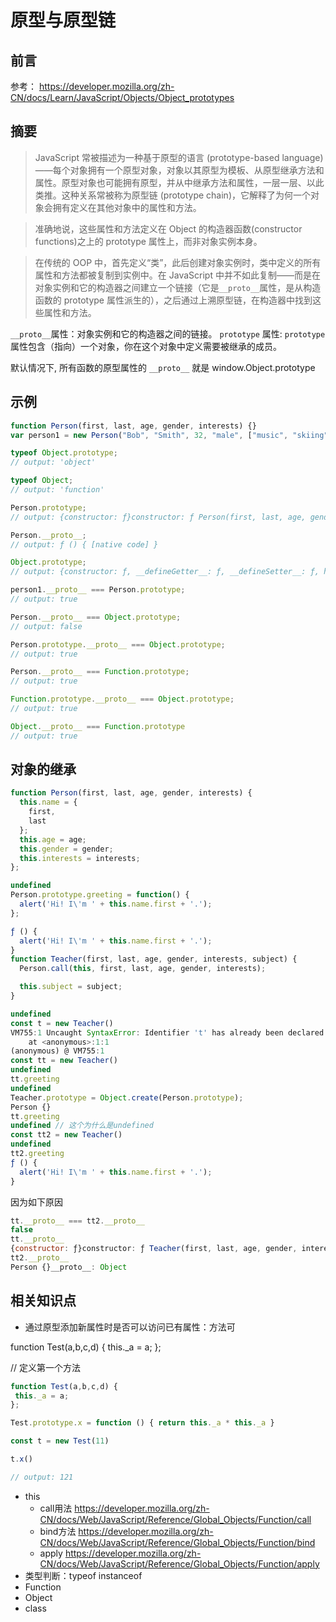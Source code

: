 # 原型与原型链

## 前言

参考： https://developer.mozilla.org/zh-CN/docs/Learn/JavaScript/Objects/Object_prototypes

## 摘要

> JavaScript 常被描述为一种基于原型的语言 (prototype-based language)——每个对象拥有一个原型对象，对象以其原型为模板、从原型继承方法和属性。原型对象也可能拥有原型，并从中继承方法和属性，一层一层、以此类推。这种关系常被称为原型链 (prototype chain)，它解释了为何一个对象会拥有定义在其他对象中的属性和方法。

> 准确地说，这些属性和方法定义在 Object 的构造器函数(constructor functions)之上的 prototype 属性上，而非对象实例本身。

> 在传统的 OOP 中，首先定义“类”，此后创建对象实例时，类中定义的所有属性和方法都被复制到实例中。在 JavaScript 中并不如此复制——而是在对象实例和它的构造器之间建立一个链接（它是`__proto__`属性，是从构造函数的 prototype 属性派生的），之后通过上溯原型链，在构造器中找到这些属性和方法。

`__proto__`属性：对象实例和它的构造器之间的链接。
`prototype` 属性: `prototype` 属性包含（指向）一个对象，你在这个对象中定义需要被继承的成员。

默认情况下, 所有函数的原型属性的 `__proto__` 就是 window.Object.prototype

## 示例

```js
function Person(first, last, age, gender, interests) {}
var person1 = new Person("Bob", "Smith", 32, "male", ["music", "skiing"]);

typeof Object.prototype;
// output: 'object'

typeof Object;
// output: 'function'

Person.prototype;
// output: {constructor: ƒ}constructor: ƒ Person(first, last, age, gender, interests)[[Prototype]]: Object

Person.__proto__;
// output: ƒ () { [native code] }

Object.prototype;
// output: {constructor: ƒ, __defineGetter__: ƒ, __defineSetter__: ƒ, hasOwnProperty: ƒ, __lookupGetter__: ƒ, …}

person1.__proto__ === Person.prototype;
// output: true

Person.__proto__ === Object.prototype;
// output: false

Person.prototype.__proto__ === Object.prototype;
// output: true

Person.__proto__ === Function.prototype;
// output: true

Function.prototype.__proto__ === Object.prototype;
// output: true

Object.__proto__ === Function.prototype
// output: true
```
## 对象的继承
```js
function Person(first, last, age, gender, interests) {
  this.name = {
    first,
    last
  };
  this.age = age;
  this.gender = gender;
  this.interests = interests;
};

undefined
Person.prototype.greeting = function() {
  alert('Hi! I\'m ' + this.name.first + '.');
};

ƒ () {
  alert('Hi! I\'m ' + this.name.first + '.');
}
function Teacher(first, last, age, gender, interests, subject) {
  Person.call(this, first, last, age, gender, interests);

  this.subject = subject;
}

undefined
const t = new Teacher()
VM755:1 Uncaught SyntaxError: Identifier 't' has already been declared
    at <anonymous>:1:1
(anonymous) @ VM755:1
const tt = new Teacher()
undefined
tt.greeting
undefined
Teacher.prototype = Object.create(Person.prototype);
Person {}
tt.greeting 
undefined // 这个为什么是undefined
const tt2 = new Teacher()
undefined
tt2.greeting
ƒ () {
  alert('Hi! I\'m ' + this.name.first + '.');
}
```

因为如下原因
```js
tt.__proto__ === tt2.__proto__
false
tt.__proto__
{constructor: ƒ}constructor: ƒ Teacher(first, last, age, gender, interests, subject)__proto__: Object
tt2.__proto__
Person {}__proto__: Object
```
## 相关知识点

- 通过原型添加新属性时是否可以访问已有属性：方法可

function Test(a,b,c,d) {
 this._a = a;
};

// 定义第一个方法

```js
function Test(a,b,c,d) {
 this._a = a;
};

Test.prototype.x = function () { return this._a * this._a }

const t = new Test(11)

t.x()

// output: 121

```




- this
    - call用法 https://developer.mozilla.org/zh-CN/docs/Web/JavaScript/Reference/Global_Objects/Function/call
    - bind方法 https://developer.mozilla.org/zh-CN/docs/Web/JavaScript/Reference/Global_Objects/Function/bind
    - apply https://developer.mozilla.org/zh-CN/docs/Web/JavaScript/Reference/Global_Objects/Function/apply
- 类型判断：typeof instanceof
- Function
- Object
- class